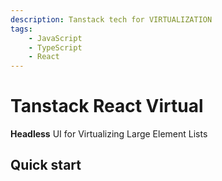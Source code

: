 ```yaml
---
description: Tanstack tech for VIRTUALIZATION
tags:
    - JavaScript
    - TypeScript
    - React
---
```


# Tanstack React Virtual

**Headless** UI for Virtualizing Large Element Lists

## Quick start
